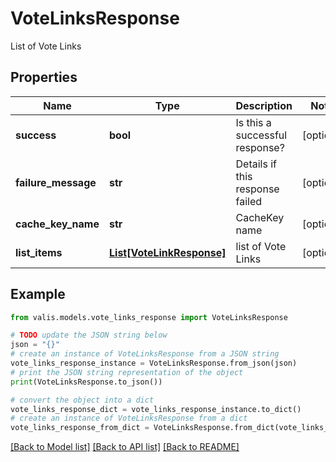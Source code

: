 # VoteLinksResponse

List of Vote Links

## Properties

Name | Type | Description | Notes
------------ | ------------- | ------------- | -------------
**success** | **bool** | Is this a successful response? | [optional] 
**failure_message** | **str** | Details if this response failed | [optional] 
**cache_key_name** | **str** | CacheKey name | [optional] 
**list_items** | [**List[VoteLinkResponse]**](VoteLinkResponse.md) | list of Vote Links | [optional] 

## Example

```python
from valis.models.vote_links_response import VoteLinksResponse

# TODO update the JSON string below
json = "{}"
# create an instance of VoteLinksResponse from a JSON string
vote_links_response_instance = VoteLinksResponse.from_json(json)
# print the JSON string representation of the object
print(VoteLinksResponse.to_json())

# convert the object into a dict
vote_links_response_dict = vote_links_response_instance.to_dict()
# create an instance of VoteLinksResponse from a dict
vote_links_response_from_dict = VoteLinksResponse.from_dict(vote_links_response_dict)
```
[[Back to Model list]](../README.md#documentation-for-models) [[Back to API list]](../README.md#documentation-for-api-endpoints) [[Back to README]](../README.md)


